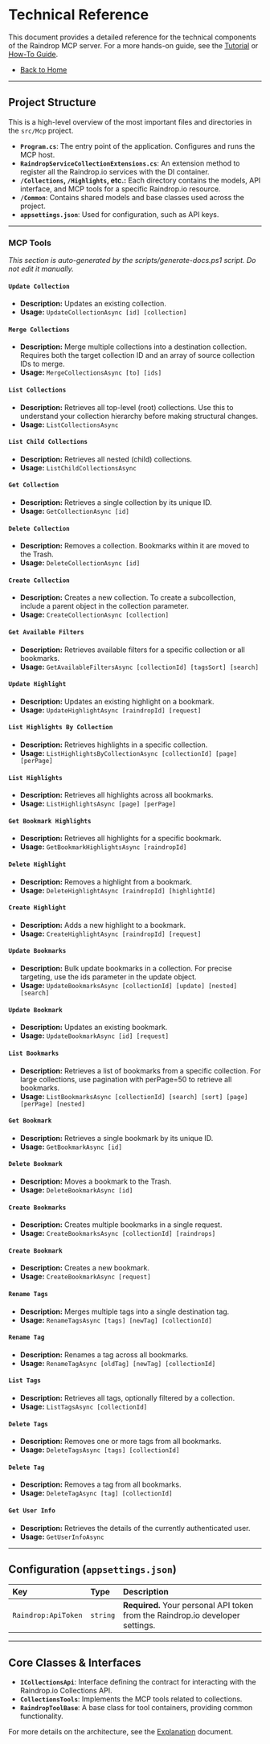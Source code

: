 # Technical Reference

This document provides a detailed reference for the technical components of the Raindrop MCP server. For a more hands-on guide, see the [Tutorial](./TUTORIAL.md) or [How-To Guide](./HOW_TO.md).

-   [Back to Home](../README.md)

---

## **Project Structure**

This is a high-level overview of the most important files and directories in the `src/Mcp` project.

-   **`Program.cs`**: The entry point of the application. Configures and runs the MCP host.
-   **`RaindropServiceCollectionExtensions.cs`**: An extension method to register all the Raindrop.io services with the DI container.
-   **`/Collections`, `/Highlights`, etc.:** Each directory contains the models, API interface, and MCP tools for a specific Raindrop.io resource.
-   **`/Common`**: Contains shared models and base classes used across the project.
-   **`appsettings.json`**: Used for configuration, such as API keys.

---

### **MCP Tools**
<!-- START: MCP_TOOLS -->
_This section is auto-generated by the scripts/generate-docs.ps1 script. Do not edit it manually._

#### `Update Collection`
- **Description:** Updates an existing collection.
- **Usage:** `UpdateCollectionAsync [id] [collection]`

#### `Merge Collections`
- **Description:** Merge multiple collections into a destination collection. Requires both the target collection ID and an array of source collection IDs to merge.
- **Usage:** `MergeCollectionsAsync [to] [ids]`

#### `List Collections`
- **Description:** Retrieves all top-level (root) collections. Use this to understand your collection hierarchy before making structural changes.
- **Usage:** `ListCollectionsAsync `

#### `List Child Collections`
- **Description:** Retrieves all nested (child) collections.
- **Usage:** `ListChildCollectionsAsync `

#### `Get Collection`
- **Description:** Retrieves a single collection by its unique ID.
- **Usage:** `GetCollectionAsync [id]`

#### `Delete Collection`
- **Description:** Removes a collection. Bookmarks within it are moved to the Trash.
- **Usage:** `DeleteCollectionAsync [id]`

#### `Create Collection`
- **Description:** Creates a new collection. To create a subcollection, include a parent object in the collection parameter.
- **Usage:** `CreateCollectionAsync [collection]`

#### `Get Available Filters`
- **Description:** Retrieves available filters for a specific collection or all bookmarks.
- **Usage:** `GetAvailableFiltersAsync [collectionId] [tagsSort] [search]`

#### `Update Highlight`
- **Description:** Updates an existing highlight on a bookmark.
- **Usage:** `UpdateHighlightAsync [raindropId] [request]`

#### `List Highlights By Collection`
- **Description:** Retrieves highlights in a specific collection.
- **Usage:** `ListHighlightsByCollectionAsync [collectionId] [page] [perPage]`

#### `List Highlights`
- **Description:** Retrieves all highlights across all bookmarks.
- **Usage:** `ListHighlightsAsync [page] [perPage]`

#### `Get Bookmark Highlights`
- **Description:** Retrieves all highlights for a specific bookmark.
- **Usage:** `GetBookmarkHighlightsAsync [raindropId]`

#### `Delete Highlight`
- **Description:** Removes a highlight from a bookmark.
- **Usage:** `DeleteHighlightAsync [raindropId] [highlightId]`

#### `Create Highlight`
- **Description:** Adds a new highlight to a bookmark.
- **Usage:** `CreateHighlightAsync [raindropId] [request]`

#### `Update Bookmarks`
- **Description:** Bulk update bookmarks in a collection. For precise targeting, use the ids parameter in the update object.
- **Usage:** `UpdateBookmarksAsync [collectionId] [update] [nested] [search]`

#### `Update Bookmark`
- **Description:** Updates an existing bookmark.
- **Usage:** `UpdateBookmarkAsync [id] [request]`

#### `List Bookmarks`
- **Description:** Retrieves a list of bookmarks from a specific collection. For large collections, use pagination with perPage=50 to retrieve all bookmarks.
- **Usage:** `ListBookmarksAsync [collectionId] [search] [sort] [page] [perPage] [nested]`

#### `Get Bookmark`
- **Description:** Retrieves a single bookmark by its unique ID.
- **Usage:** `GetBookmarkAsync [id]`

#### `Delete Bookmark`
- **Description:** Moves a bookmark to the Trash.
- **Usage:** `DeleteBookmarkAsync [id]`

#### `Create Bookmarks`
- **Description:** Creates multiple bookmarks in a single request.
- **Usage:** `CreateBookmarksAsync [collectionId] [raindrops]`

#### `Create Bookmark`
- **Description:** Creates a new bookmark.
- **Usage:** `CreateBookmarkAsync [request]`

#### `Rename Tags`
- **Description:** Merges multiple tags into a single destination tag.
- **Usage:** `RenameTagsAsync [tags] [newTag] [collectionId]`

#### `Rename Tag`
- **Description:** Renames a tag across all bookmarks.
- **Usage:** `RenameTagAsync [oldTag] [newTag] [collectionId]`

#### `List Tags`
- **Description:** Retrieves all tags, optionally filtered by a collection.
- **Usage:** `ListTagsAsync [collectionId]`

#### `Delete Tags`
- **Description:** Removes one or more tags from all bookmarks.
- **Usage:** `DeleteTagsAsync [tags] [collectionId]`

#### `Delete Tag`
- **Description:** Removes a tag from all bookmarks.
- **Usage:** `DeleteTagAsync [tag] [collectionId]`

#### `Get User Info`
- **Description:** Retrieves the details of the currently authenticated user.
- **Usage:** `GetUserInfoAsync `

<!-- END: MCP_TOOLS -->
---

## **Configuration (`appsettings.json`)**

| Key                 | Type     | Description                                                                    |
| :------------------ | :------- | :----------------------------------------------------------------------------- |
| `Raindrop:ApiToken` | `string` | **Required.** Your personal API token from the Raindrop.io developer settings. |

---

## **Core Classes & Interfaces**

-   **`ICollectionsApi`**: Interface defining the contract for interacting with the Raindrop.io Collections API.
-   **`CollectionsTools`**: Implements the MCP tools related to collections.
-   **`RaindropToolBase`**: A base class for tool containers, providing common functionality.

For more details on the architecture, see the [Explanation](./EXPLANATION.md) document.
